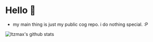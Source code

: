 # Hello 👋

- my main thing is just my public cog repo. i do nothing special. :P


![ltzmax's github stats](https://github-readme-stats.vercel.app/api?username=ltzmax&show_icons=true&theme=radical)
